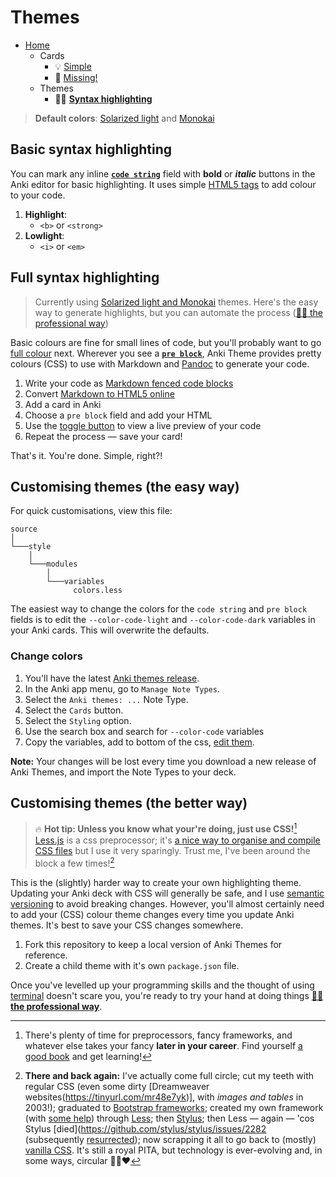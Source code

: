 # Themes

- [Home](../../../README.md)
    - Cards
      + 💡 [Simple](../simple/index.md)
      + 🔎 [Missing!](../missing/index.md)
    - Themes
      + 🧑‍🎨 **[Syntax highlighting](../highlight/index.md)**


> **Default colors**: [Solarized light](https://ethanschoonover.com/solarized/) and [Monokai](https://www.monokai.pro)



## Basic syntax highlighting

You can mark any inline **[`code string`](../simple/index.md#-syntax-inline-code)** field with **bold** or _**italic**_ buttons in the Anki editor for basic highlighting. It uses simple [HTML5 tags](https://developer.mozilla.org/en/docs/Web/HTML/Element) to add colour to your code.

1. **Highlight**:
    + `<b>` or `<strong>`
2. **Lowlight**:
    + `<i>` or `<em>`



## Full syntax highlighting

> Currently using [Solarized light and Monokai](../../source/style/modules/variables/colors.less) themes. Here's the easy way to generate highlights, but you can automate the process ([🧑‍🎓 the professional way](../advanced/index.md))

Basic colours are fine for small lines of code, but you'll probably want to go [full colour](#full-syntax-highlighting) next. Wherever you see a **[`pre block`](../simple/index.md#-sample-code-block-or-image)**, Anki Theme provides pretty colours (CSS) to use with Markdown and [Pandoc](https://pandoc.org/demo/example18f.html) to generate your code. 

1. Write your code as [Markdown fenced code blocks](https://help.github.com/articles/github-flavored-markdown/#fenced-code-blocks)
2. Convert [Markdown to HTML5 online](https://tinyurl.com/mr43ydea)
3. Add a card in Anki
4. Choose a `pre block` field and add your HTML
5. Use the [toggle button](https://github.com/badlydrawnrob/anki/issues/62) to view a live preview of your code
6. Repeat the process — save your card!

That's it. You're done. Simple, right?!


## Customising themes (the easy way)

For quick customisations, view this file:

```text
source
│
└───style
    │
    └───modules
        │
        └───variables
              colors.less
```

The easiest way to change the colors for the `code string` and `pre block` fields is to edit the `--color-code-light` and `--color-code-dark` variables in your Anki cards. This will overwrite the defaults.

### Change colors

1. You'll have the latest [Anki themes release](https://github.com/badlydrawnrob/anki/releases).
2. In the Anki app menu, go to `Manage Note Types`.
3. Select the `Anki themes: ...` Note Type.
4. Select the `Cards` button.
5. Select the `Styling` option.
6. Use the search box and search for `--color-code` variables
7. Copy the variables, add to bottom of the css, [edit them](https://github.com/badlydrawnrob/anki/issues/78).

**Note:** Your changes will be lost every time you download a new release of Anki Themes, and import the Note Types to your deck.




## Customising themes (the better way)

> 🔥 **Hot tip: Unless you know what your're doing, just use CSS!**[^1]
> [Less.js](https://lesscss.org) is a css preprocessor; it's [a nice way to organise and compile CSS files](https://github.com/badlydrawnrob/print-first-css/issues/42) but I use it very sparingly. Trust me, I've been around the block a few times![^2]

This is the (slightly) harder way to create your own highlighting theme. Updating your Anki deck with CSS will generally be safe, and I use [semantic versioning](https://semver.org) to avoid breaking changes. However, you'll almost certainly need to add your (CSS) colour theme changes every time you update Anki themes. It's best to save your CSS changes somewhere.

1. Fork this repository to keep a local version of Anki Themes for reference.
2. Create a child theme with it's own `package.json` file.

Once you've levelled up your programming skills and the thought of using [terminal](https://en.wikipedia.org/wiki/Command-line_interface) doesn't scare you, you're ready to try your hand at doing things **[🧑‍🎓 the professional way](../advanced/index.md)**.



[^1]: There's plenty of time for preprocessors, fancy frameworks, and whatever else takes your fancy **later in your career**. Find yourself [a good book](https://www.goodreads.com/en/book/show/10361330) and get learning!

[^2]: **There and back again:** I've actually come full circle; cut my teeth with regular CSS (even some dirty [Dreamweaver websites(https://tinyurl.com/mr48e7yk)], with _images and tables_ in 2003!); graduated to [Bootstrap frameworks](https://web.archive.org/web/20130308110613/http://twitter.github.com/bootstrap/); created my own framework (with [some help](https://cardinalcss.com)) through [Less](https://lesscss.org); then [Stylus](https://stylus-lang.com); then Less — again — 'cos Stylus [died](https://github.com/stylus/stylus/issues/2282 (subsequently [resurrected](https://stylus-lang.com/docs/compare.html)); now scrapping it all to go back to (mostly) [vanilla CSS](https://github.com/badlydrawnrob/print-first-css). It's still a royal PITA, but technology is ever-evolving and, in some ways, circular 💩🔄❤️

